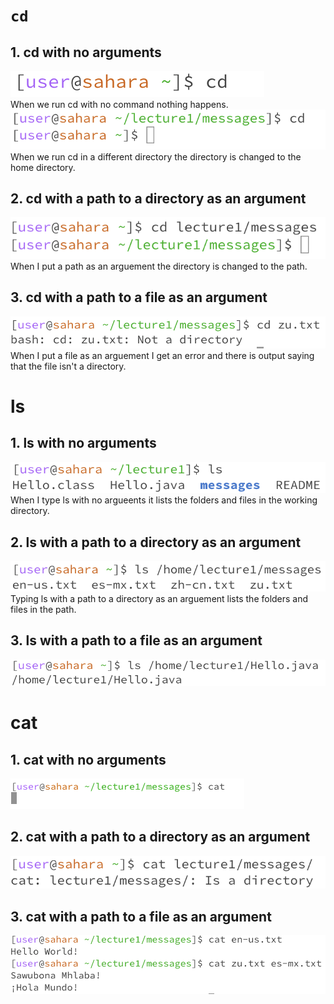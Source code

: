 # ```cd```
## 1. cd with no arguments
![Image](cd1.png)
 <br> 
When we run cd with no command nothing happens.
![Image](cd4.png)
 <br> 
When we run cd in a different directory the directory is changed to the home directory.
## 2. cd with a path to a directory as an argument
![Image](cd2.png)
<br> 
When I put a path as an arguement the directory is changed to the path.
## 3. cd with a path to a file as an argument
![Image](cd3.png)
<br> 
When I put a file as an arguement I get an error and there is output saying that the file isn't a directory.
# ls
## 1. ls with no arguments
![Image](ls1.png)
<br> 
When I type ls with no argueents it lists the folders and files in the working directory.
## 2. ls with a path to a directory as an argument
![Image](ls2.png)
<br> 
Typing ls with a path to a directory as an arguement lists the folders and files in the path.
## 3. ls with a path to a file as an argument
![Image](ls3.png)
<br> 
# cat
## 1. cat with no arguments
![Image](cat1.png)
<br> 
## 2. cat with a path to a directory as an argument
![Image](cat2.png)
<br> 
## 3. cat with a path to a file as an argument
![Image](cat3.png)
<br> 
